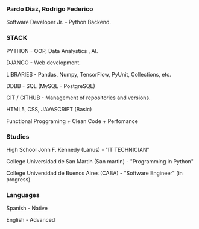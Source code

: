 ### Pardo Diaz, Rodrigo Federico

Software Developer Jr. - Python Backend.

### STACK

PYTHON - OOP, Data Analystics , AI.

DJANGO - Web development.

LIBRARIES - Pandas, Numpy, TensorFlow, PyUnit, Collections, etc.

DDBB - SQL (MySQL - PostgreSQL)

GIT / GITHUB - Management of repositories and versions.

HTML5, CSS, JAVASCRIPT (Basic)

Functional Proggraming + Clean Code + Perfomance

### Studies

High School Jonh F. Kennedy (Lanus) - "IT TECHNICIAN"

College Universidad de San Martin (San martin) - "Programming in Python"

College Universidad de Buenos Aires (CABA) - "Software Engineer" (in progress)

### Languages

Spanish - Native

English - Advanced 



<!--
**pardodiazrodrigo/pardodiazrodrigo** is a ✨ _special_ ✨ repository because its `README.md` (this file) appears on your GitHub profile.

Here are some ideas to get you started:

- 🔭 I’m currently working on ...
- 🌱 I’m currently learning ...
- 👯 I’m looking to collaborate on ...
- 🤔 I’m looking for help with ...
- 💬 Ask me about ...
- 📫 How to reach me: ...
- 😄 Pronouns: ...
- ⚡ Fun fact: ...
-->
